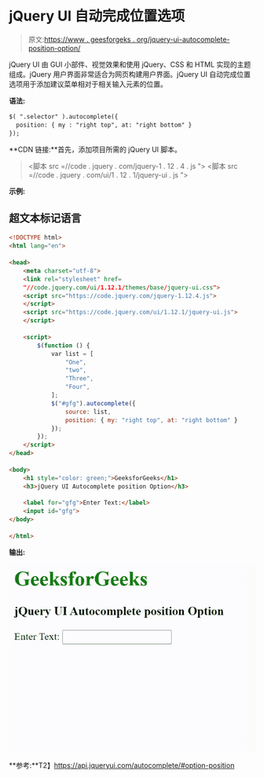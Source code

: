 # jQuery UI 自动完成位置选项

> 原文:[https://www . geesforgeks . org/jquery-ui-autocomplete-position-option/](https://www.geeksforgeeks.org/jquery-ui-autocomplete-position-option/)

jQuery UI 由 GUI 小部件、视觉效果和使用 jQuery、CSS 和 HTML 实现的主题组成。jQuery 用户界面非常适合为网页构建用户界面。jQuery UI 自动完成位置选项用于添加建议菜单相对于相关输入元素的位置。

**语法:**

```html
$( ".selector" ).autocomplete({
  position: { my : "right top", at: "right bottom" }
});
```

**CDN 链接:**首先，添加项目所需的 jQuery UI 脚本。

> <link rel="”stylesheet”" href="”//code.jquery.com/ui/1.12.1/themes/smoothness/jquery-ui.css”">
> <脚本 src =//code . jquery . com/jquery-1 . 12 . 4 . js "></脚本>
> <脚本 src =//code . jquery . com/ui/1 . 12 . 1/jquery-ui . js "></脚本>

**示例:**

## 超文本标记语言

```html
<!DOCTYPE html>
<html lang="en">

<head>
    <meta charset="utf-8">
    <link rel="stylesheet" href=
    "//code.jquery.com/ui/1.12.1/themes/base/jquery-ui.css">
    <script src="https://code.jquery.com/jquery-1.12.4.js">
    </script>
    <script src="https://code.jquery.com/ui/1.12.1/jquery-ui.js">
    </script>

    <script>
        $(function () {
            var list = [
                "One",
                "two",
                "Three",
                "Four",
            ];
            $("#gfg").autocomplete({
                source: list,
                position: { my: "right top", at: "right bottom" }
            });
        });
    </script>
</head>

<body>
    <h1 style="color: green;">GeeksforGeeks</h1>
    <h3>jQuery UI Autocomplete position Option</h3>

    <label for="gfg">Enter Text:</label>
    <input id="gfg">
</body>

</html>
```

**输出:**

![](img/7e6112320254b499e7d10a12a6ae4cb6.png)

**参考:**T2】https://api.jqueryui.com/autocomplete/#option-position